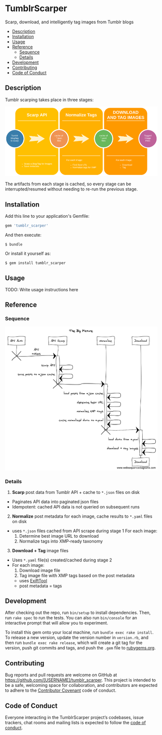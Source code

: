 # TumblrScarper

Scarp, download, and intelligently tag images from Tumblr blogs

<!-- vim-markdown-toc GFM -->
* [Description](#description)
* [Installation](#installation)
* [Usage](#usage)
* [Reference](#reference)
  * [Sequence](#sequence)
  * [Details](#details)
* [Development](#development)
* [Contributing](#contributing)
* [Code of Conduct](#code-of-conduct)

<!-- vim-markdown-toc -->


## Description

Tumblr scarping takes place in three stages:

![Scarping as a 3-Step Process](assets/tumblr_scarper.png)

The artifacts from each stage is cached, so every stage can be interrupted/resumed without needing to re-run the previous stage.

[1]: https://www.sno.phy.queensu.ca/~phil/exiftool/

## Installation

Add this line to your application's Gemfile:

```ruby
gem 'tumblr_scarper'
```

And then execute:

    $ bundle

Or install it yourself as:

    $ gem install tumblr_scarper

## Usage

TODO: Write usage instructions here

## Reference

### Sequence

![Scarping sequence](assets/tumblr_scarper_sequence.png)

### Details

1. **Scarp** post data from Tumblr API + cache to `*.json` files on disk
  - Paginates API data into paginated json files
  - Idempotent: cached API data is not queried on subsequent runs
2. **Normalize** post metadata for each image, cache results to `*.yaml` files on disk
  - uses `*.json` files cached from API scrape during stage 1
  For each image:
    1. Determine best image URL to download
    2. Normalize tags into XMP-ready taxonomy
3. **Download + Tag** image files
  - Uses `*.yaml` file(s) created/cached during stage 2
  - For each image:
    1. Download image file
    2. Tag image file with XMP tags based on the post metadata
      * uses [ExiftTool][1]
      * post metadata = tags


## Development

After checking out the repo, run `bin/setup` to install dependencies. Then, run `rake spec` to run the tests. You can also run `bin/console` for an interactive prompt that will allow you to experiment.

To install this gem onto your local machine, run `bundle exec rake install`. To release a new version, update the version number in `version.rb`, and then run `bundle exec rake release`, which will create a git tag for the version, push git commits and tags, and push the `.gem` file to [rubygems.org](https://rubygems.org).

## Contributing

Bug reports and pull requests are welcome on GitHub at https://github.com/[USERNAME]/tumblr_scarper. This project is intended to be a safe, welcoming space for collaboration, and contributors are expected to adhere to the [Contributor Covenant](http://contributor-covenant.org) code of conduct.

## Code of Conduct

Everyone interacting in the TumblrScarper project’s codebases, issue trackers, chat rooms and mailing lists is expected to follow the [code of conduct](https://github.com/[USERNAME]/tumblr_scarper/blob/master/CODE_OF_CONDUCT.md).
